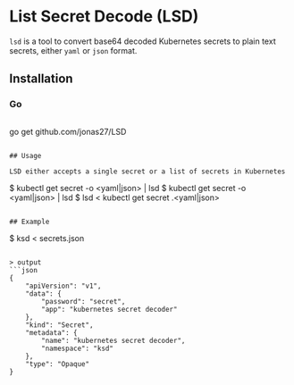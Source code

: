 # List Secret Decode (LSD)

`lsd` is a tool to convert base64 decoded Kubernetes secrets to plain text secrets, either `yaml` or `json` format.

## Installation

### Go
```bash
```
go get github.com/jonas27/LSD
```

## Usage

LSD either accepts a single secret or a list of secrets in Kubernetes 
```
$ kubectl get secret <secret name> -o <yaml|json> | lsd
$ kubectl get secret -o <yaml|json> | lsd
$ lsd < kubectl get secret <secret name> <secret file>.<yaml|json>
```

## Example

```
$ ksd < secrets.json
```

> output
```json
{
    "apiVersion": "v1",
    "data": {
        "password": "secret",
        "app": "kubernetes secret decoder"
    },
    "kind": "Secret",
    "metadata": {
        "name": "kubernetes secret decoder",
        "namespace": "ksd"
    },
    "type": "Opaque"
}
```
